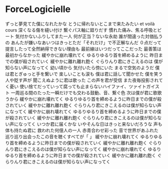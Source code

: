 # ForceLogicielle

ずっと夢見てた僕になれたかな とうに帰れないとこまで来たみたい
et voilà  cours
深くなる傷を縫い付け 繋ぐパス軸に廻りだす
慣れた痛み、焦る呼吸とビート 気付かないふりしてまた一人
何が正当？ないな永劫 誰が間違った対価払うの
あんたが嫌いなあいつはきっとただ「それだけ」で不正解なんだ
０点だって提言したって全然納得できない理由も
最前線はいつだってここだった 最善策は最初からなかった
緩やかに崩れ壊れてく
ゆるりゆるり首を締めるように 昨日までの僕が殺されていく
緩やかに離れ離れ飽く
ぐらりんり君にきこえるのは 僕が知らない声になってく
幼い頃から 気付いたら傍にいた
まるで空気のようだ 僕は君とぎゅっと手を繋いで
楽しいことも涙も 僕は君に話して聞かせた
僕を笑う人や貶す声が 聞こえぬように君は歌った
この声を君が受信 また夜毎投影されてく憂い
使い捨てだっていって腐っても止まらないハイファイ、ツァイトガイスト
一周巡る間のたった一瞬だけでも交わる鼓動、音、繋ぐ色
次は僕が君に歌歌うから
緩やかに崩れ壊れてく
ゆるりゆるり首を締めるように昨日までの僕が殺されていく
緩やかに離れ離れ飽く
ぐらりんり君にきこえるのは僕が知らない声になってく
緩やかに崩れ壊れてく
ゆるりゆるり首を締めるように昨日までの僕が殺されていく
緩やかに離れ離れ飽く
ぐらりんり君にきこえるのは僕が知らない声になってく
いつか君に届くかな いやそんな日はきっと来ないだろうな
声も体も持たぬ君に 救われた何億人の一人
赤青合わせ彩った 音で世界があふれた
巡り巡り出会ったこの音を聴くすべてが「 」
緩やかに崩れ壊れてく
ゆるりゆるり首を締めるように昨日までの僕が殺されていく
緩やかに離れ離れ飽く
ぐらりんり君にきこえるのは僕が知らない声になってく
緩やかに崩れ壊れてく
ゆるりゆるり首を締めるように昨日までの僕が殺されていく
緩やかに離れ離れ飽く
ぐらりんり君にきこえるのは僕が知らない声になってく
